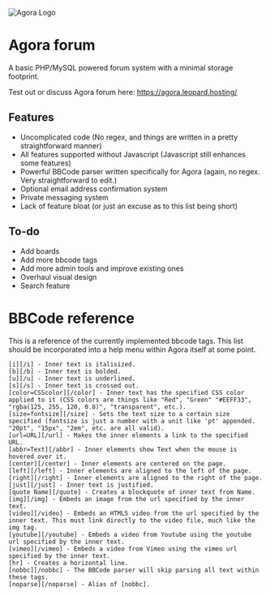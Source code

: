 ![Agora Logo](https://agora.leopard.hosting/style/logo.png)
# Agora forum
A basic PHP/MySQL powered forum system with a minimal storage footprint.

Test out or discuss Agora forum here: https://agora.leopard.hosting/

## Features
 - Uncomplicated code (No regex, and things are written in a pretty straightforward manner)  
 - All features supported without Javascript (Javascript still enhances some features)
 - Powerful BBCode parser written specifically for Agora (again, no regex. Very straightforward to edit.)  
 - Optional email address confirmation system  
 - Private messaging system
 - Lack of feature bloat (or just an excuse as to this list being short)

## To-do
 - Add boards  
 - Add more bbcode tags  
 - Add more admin tools and improve existing ones  
 - Overhaul visual design
 - Search feature

# BBCode reference
This is a reference of the currently implemented bbcode tags. This list should be incorporated into a help menu within Agora itself at some point.

```
[i][/i] - Inner text is italisized.
[b][/b] - Inner text is bolded.
[u][/u] - Inner text is underlined.
[s][/s] - Inner text is crossed out.
[color=CSScolor][/color] - Inner text has the specified CSS color applied to it (CSS colors are things like "Red", "Green" "#EEFF33", "rgba(125, 255, 120, 0.8)", "transparent", etc.).
[size=fontsize][/size] - Sets the text size to a certain size specified (fontsize is just a number with a unit like 'pt' appended. "20pt", "15px", "2em", etc. are all valid).
[url=URL][/url] - Makes the inner elements a link to the specified URL.
[abbr=Text][/abbr] - Inner elements show Text when the mouse is hovered over it.
[center][/center] - Inner elements are centered on the page.
[left][/left] - Inner elements are aligned to the left of the page.
[right][/right] - Inner elements are aligned to the right of the page.
[just][/just] - Inner text is justified.
[quote Name][/quote] - Creates a blockquote of inner text from Name.
[img][/img] - Embeds an image from the url specified by the inner text.
[video][/video] - Embeds an HTML5 video from the url specified by the inner text. This must link directly to the video file, much like the img tag.
[youtube][/youtube] - Embeds a video from Youtube using the youtube url specified by the inner text.
[vimeo][/vimeo] - Embeds a video from Vimeo using the vimeo url specified by the inner text.
[hr] - Creates a horizontal line.
[nobbc][/nobbc] - The BBCode parser will skip parsing all text within these tags.
[noparse][/noparse] - Alias of [nobbc].
```